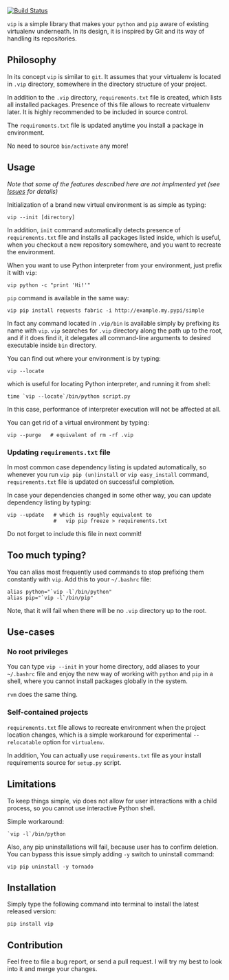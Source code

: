 [![Build Status](https://secure.travis-ci.org/dejw/vip.png)](http://travis-ci.org/dejw/vip)

`vip` is a simple library that makes your `python` and `pip` aware of existing
virtualenv underneath. In its design, it is inspired by Git and its way of
handling its repositories.


## Philosophy

In its concept `vip` is similar to `git`. It assumes that your virtualenv is 
located in `.vip` directory, somewhere in the directory structure of your 
project.

In addition to the `.vip` directory, `requirements.txt` file is created, which
lists all installed packages. Presence of this file allows to recreate
virtualenv later. It is highly recommended to be included in source control.

The `requirements.txt` file is updated anytime you install a package in
environment.

No need to source `bin/activate` any more!


## Usage

_Note that some of the features described here are not implmented yet (see [Issues](https://github.com/dejw/vip/issues?state=open) for details)_

Initialization of a brand new virtual environment is as simple as typing:

    vip --init [directory]

In addition, `init` command automatically detects presence of `requirements.txt`
file and installs all packages listed inside, which is useful, when you
checkout a new repository somewhere, and you want to recreate the environment.

When you want to use Python interpreter from your environment, just prefix it
with `vip`:

    vip python -c "print 'Hi!'"

`pip` command is available in the same way:

    vip pip install requests fabric -i http://example.my.pypi/simple

In fact any command located in `.vip/bin` is available simply by prefixing its
name with `vip`. `vip` searches for `.vip` directory along the path up to the
root, and if it does find it, it delegates all command-line arguments to
desired executable inside `bin` directory.

You can find out where your environment is by typing:

    vip --locate

which is useful for locating Python interpreter, and running it from shell:

    time `vip --locate`/bin/python script.py

In this case, performance of interpreter execution will not be affected at all.

You can get rid of a virtual environment by typing:

    vip --purge   # equivalent of rm -rf .vip

### Updating `requirements.txt` file

In most common case dependency listing is updated automatically, so whenever
you run `vip pip (un)install` or `vip easy_install` command, `requirements.txt`
file is updated on successful completion.

In case your dependencies changed in some other way, you can update dependency
listing by typing:

    vip --update   # which is roughly equivalent to
                   #   vip pip freeze > requirements.txt

Do not forget to include this file in next commit!


## Too much typing?

You can alias most frequently used commands to stop prefixing them constantly 
with `vip`. Add this to your `~/.bashrc` file:

    alias python="`vip -l`/bin/python"
    alias pip="`vip -l`/bin/pip"

Note, that it will fail when there will be no `.vip` directory up to the root.


## Use-cases

### No root privileges

You can type `vip --init` in your home directory, add aliases to your
`~/.bashrc` file and enjoy the new way of working with `python` and `pip` in a
shell, where you cannot install packages globally in the system.

`rvm` does the same thing. 

### Self-contained projects

`requirements.txt` file allows to recreate environment when the project
location  changes, which is a simple workaround for experimental
`--relocatable` option for `virtualenv`.

In addition, You can actually use `requirements.txt` file as your install
requirements source for `setup.py` script. 


## Limitations

To keep things simple, vip does not allow for user interactions with a child
process, so you cannot use interactive Python shell. 

Simple workaround:

    `vip -l`/bin/python

Also, any pip uninstallations will fail, because user has to confirm deletion.
You can bypass this issue simply adding `-y` switch to uninstall command:

    vip pip uninstall -y tornado

## Installation

Simply type the following command into terminal to install the latest released
version:

    pip install vip


## Contribution

Feel free to file a bug report, or send a pull request. I will try my best to
look into it and merge your changes.